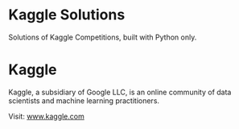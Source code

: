 # Kaggle Solutions
Solutions of Kaggle Competitions, built with Python only.

# Kaggle
Kaggle, a subsidiary of Google LLC, is an online community of data scientists and machine learning practitioners.

Visit: www.kaggle.com
